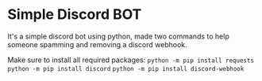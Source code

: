 # Simple Discord BOT
It's a simple discord bot using python, made two commands to help someone spamming and removing a discord webhook.

Make sure to install all required packages:
`python -m pip install requests`
`python -m pip install discord`
`python -m pip install discord-webhook`
